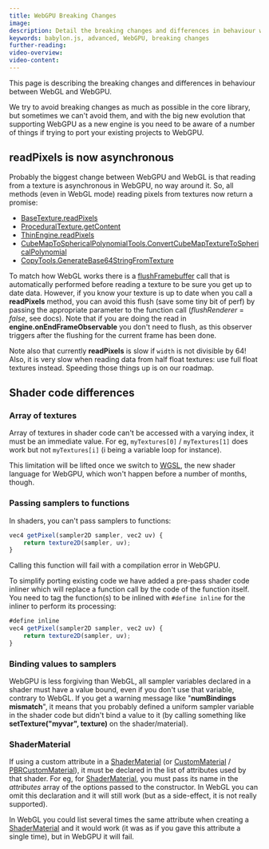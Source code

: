 ```yaml
---
title: WebGPU Breaking Changes
image: 
description: Detail the breaking changes and differences in behaviour with WebGL
keywords: babylon.js, advanced, WebGPU, breaking changes
further-reading:
video-overview:
video-content:
---
```


This page is describing the breaking changes and differences in behaviour between WebGL and WebGPU.

We try to avoid breaking changes as much as possible in the core library, but sometimes we can't avoid them, and with the big new evolution that supporting WebGPU as a new engine is you need to be aware of a number of things if trying to port your existing projects to WebGPU.

## readPixels is now asynchronous
Probably the biggest change between WebGPU and WebGL is that reading from a texture is asynchronous in WebGPU, no way around it. So, all methods (even in WebGL mode) reading pixels from textures now return a promise:
* [BaseTexture.readPixels](/typedoc/classes/babylon.basetexture#readpixels)
* [ProceduralTexture.getContent](/typedoc/classes/babylon.proceduraltexture#getcontent)
* [ThinEngine.readPixels](/typedoc/classes/babylon.thinengine#readpixels)
* [CubeMapToSphericalPolynomialTools.ConvertCubeMapTextureToSphericalPolynomial](/typedoc/classes/babylon.cubemaptosphericalpolynomialtools#convertcubemaptexturetosphericalpolynomial)
* [CopyTools.GenerateBase64StringFromTexture](/typedoc/classes/babylon.copytools#generatebase64stringfromtexture)

To match how WebGL works there is a [flushFramebuffer](/typedoc/classes/babylon.thinengine#flushframebuffer) call that is automatically performed before reading a texture to be sure you get up to date data. However, if you know your texture is up to date when you call a **readPixels** method, you can avoid this flush (save some tiny bit of perf) by passing the appropriate parameter to the function call (*flushRenderer* = *false*, see docs). Note that if you are doing the read in **engine.onEndFrameObservable** you don't need to flush, as this observer triggers after the flushing for the current frame has been done.

Note also that currently **readPixels** is slow if `width` is not divisible by 64! Also, it is very slow when reading data from half float textures: use full float textures instead. Speeding those things up is on our roadmap.

## Shader code differences

### Array of textures
Array of textures in shader code can't be accessed with a varying index, it must be an immediate value. For eg, `myTextures[0]` / `myTextures[1]` does work but not `myTextures[i]` (i being a variable loop for instance).

This limitation will be lifted once we switch to [WGSL](https://gpuweb.github.io/gpuweb/wgsl.html), the new shader language for WebGPU, which won't happen before a number of months, though.

### Passing samplers to functions
In shaders, you can't pass samplers to functions:
```javascript
vec4 getPixel(sampler2D sampler, vec2 uv) {
    return texture2D(sampler, uv);
}
```
Calling this function will fail with a compilation error in WebGPU.

To simplify porting existing code we have added a pre-pass shader code inliner which will replace a function call by the code of the function itself. You need to tag the function(s) to be inlined with `#define inline` for the inliner to perform its processing:
```javascript
#define inline
vec4 getPixel(sampler2D sampler, vec2 uv) {
    return texture2D(sampler, uv);
}
```

### Binding values to samplers
WebGPU is less forgiving than WebGL, all sampler variables declared in a shader must have a value bound, even if you don't use that variable, contrary to WebGL. If you get a warning message like "**numBindings mismatch**", it means that you probably defined a uniform sampler variable in the shader code but didn't bind a value to it (by calling something like **setTexture("myvar", texture)** on the shader/material).

### ShaderMaterial
If using a custom attribute in a [ShaderMaterial](/typedoc/classes/babylon.shadermaterial) (or [CustomMaterial](/typedoc/classes/babylon.custommaterial) / [PBRCustomMaterial](/typedoc/classes/babylon.pbrcustommaterial)), it must be declared in the list of attributes used by that shader. For eg, for [ShaderMaterial](/typedoc/classes/babylon.shadermaterial), you must pass its name in the *attributes* array of the options passed to the constructor. In WebGL you can omit this declaration and it will still work (but as a side-effect, it is not really supported).

In WebGL you could list several times the same attribute when creating a [ShaderMaterial](/typedoc/classes/babylon.shadermaterial) and it would work (it was as if you gave this attribute a single time), but in WebGPU it will fail.

